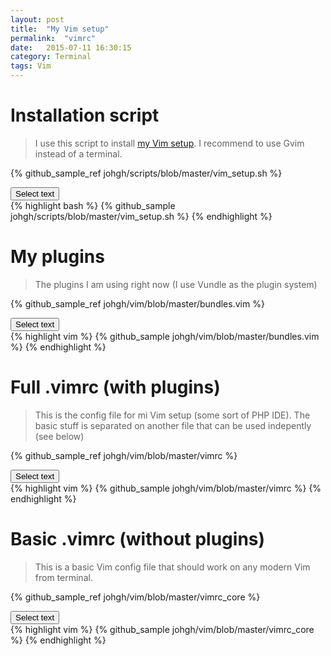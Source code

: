 ```yaml
---
layout: post
title:  "My Vim setup"
permalink:  "vimrc"
date:   2015-07-11 16:30:15
category: Terminal
tags: Vim
---
```

# Installation script

> I use this script to install [my Vim setup](https://github.com/johgh/vim). I recommend to use Gvim instead of a terminal.

{% github_sample_ref johgh/scripts/blob/master/vim_setup.sh  %}
<div> <button class="selectButton" data-id="#selectText3" type="button">Select text </button> </div>
<div id="selectText3">
{% highlight bash %}
{% github_sample johgh/scripts/blob/master/vim_setup.sh %}
{% endhighlight %}
</div>

# My plugins

> The plugins I am using right now (I use Vundle as the plugin system)

<script src="{{ "/scripts/selecttext.js" | prepend: site.baseurl }}"></script>

{% github_sample_ref johgh/vim/blob/master/bundles.vim %}

<div> <button class="selectButton" data-id="#selectText3" type="button">Select text </button> </div>
<div id="selectText3">
{% highlight vim %}
{% github_sample johgh/vim/blob/master/bundles.vim %}
{% endhighlight %}
</div>

# Full .vimrc (with plugins)

> This is the config file for mi Vim setup (some sort of PHP IDE). The basic stuff is separated on another file that can be used indepently (see below)

{% github_sample_ref johgh/vim/blob/master/vimrc %}

<div> <button class="selectButton" data-id="#selectText2" type="button">Select text </button> </div>
<div id="selectText2">
{% highlight vim %}
{% github_sample johgh/vim/blob/master/vimrc %}
{% endhighlight %}
</div>


# Basic .vimrc (without plugins)

> This is a basic Vim config file that should work on any modern Vim from terminal.

<script src="{{ "/scripts/selecttext.js" | prepend: site.baseurl }}"></script>

{% github_sample_ref johgh/vim/blob/master/vimrc_core %}

<div> <button class="selectButton" data-id="#selectText1" type="button">Select text </button> </div>
<div id="selectText1">
{% highlight vim %}
{% github_sample johgh/vim/blob/master/vimrc_core %}
{% endhighlight %}
</div>





